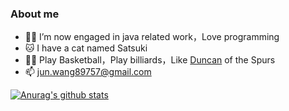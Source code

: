 ### About me

- 👨‍💻 I’m now engaged in java related work，Love programming
- 🐱 I have a cat named Satsuki
- 👨‍🎓 Play Basketball，Play billiards，Like [Duncan](https://zh.wikipedia.org/zh/蒂姆·邓肯) of the Spurs
- 📫 jun.wang89757@gmail.com

[![Anurag's github stats](https://github-readme-stats.vercel.app/api?username=wj89757)](https://github.com/wj89757/github-readme-stats)

